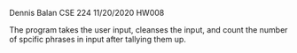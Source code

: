 Dennis Balan CSE 224 11/20/2020
HW008

The program takes the user input, cleanses the input, and count the number of spcific phrases in input after tallying them up.


